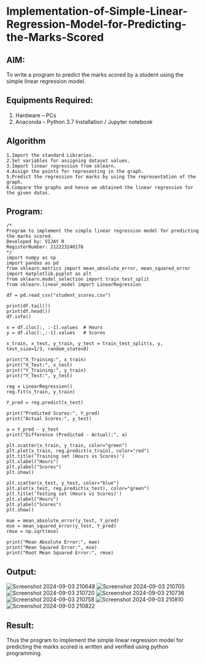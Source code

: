 # Implementation-of-Simple-Linear-Regression-Model-for-Predicting-the-Marks-Scored

## AIM:
To write a program to predict the marks scored by a student using the simple linear regression model.

## Equipments Required:
1. Hardware – PCs
2. Anaconda – Python 3.7 Installation / Jupyter notebook

## Algorithm
```
1.Import the standard Libraries.
2.Set variables for assigning dataset values.
3.Import linear regression from sklearn.
4.Assign the points for representing in the graph.
5.Predict the regression for marks by using the representation of the graph.
6.Compare the graphs and hence we obtained the linear regression for the given datas.
```
## Program:
```
/*
Program to implement the simple linear regression model for predicting the marks scored.
Developed by: VIJAY R
RegisterNumber: 212223240178
*/
import numpy as np
import pandas as pd
from sklearn.metrics import mean_absolute_error, mean_squared_error
import matplotlib.pyplot as plt
from sklearn.model_selection import train_test_split
from sklearn.linear_model import LinearRegression

df = pd.read_csv("student_scores.csv")

print(df.tail())
print(df.head())
df.info()

x = df.iloc[:, :-1].values  # Hours
y = df.iloc[:,:-1].values   # Scores

x_train, x_test, y_train, y_test = train_test_split(x, y, test_size=1/3, random_state=0)

print("X_Training:", x_train)
print("X_Test:", x_test)
print("Y_Training:", y_train)
print("Y_Test:", y_test)

reg = LinearRegression()
reg.fit(x_train, y_train)

Y_pred = reg.predict(x_test)

print("Predicted Scores:", Y_pred)
print("Actual Scores:", y_test)

a = Y_pred - y_test
print("Difference (Predicted - Actual):", a)

plt.scatter(x_train, y_train, color="green")
plt.plot(x_train, reg.predict(x_train), color="red")
plt.title('Training set (Hours vs Scores)')
plt.xlabel("Hours")
plt.ylabel("Scores")
plt.show()

plt.scatter(x_test, y_test, color="blue")
plt.plot(x_test, reg.predict(x_test), color="green")
plt.title('Testing set (Hours vs Scores)')
plt.xlabel("Hours")
plt.ylabel("Scores")
plt.show()

mae = mean_absolute_error(y_test, Y_pred)
mse = mean_squared_error(y_test, Y_pred)
rmse = np.sqrt(mse)

print("Mean Absolute Error:", mae)
print("Mean Squared Error:", mse)
print("Root Mean Squared Error:", rmse)
```
## Output:
![Screenshot 2024-09-03 210648](https://github.com/user-attachments/assets/86af2038-25b6-4a6b-b3f4-190983d9ea2e)
![Screenshot 2024-09-03 210705](https://github.com/user-attachments/assets/ca002508-7c4e-4586-8f10-4252983307fd)
![Screenshot 2024-09-03 210720](https://github.com/user-attachments/assets/94d0ec23-a85c-4a12-aff4-88c53edcfdca)
![Screenshot 2024-09-03 210736](https://github.com/user-attachments/assets/3e9b6620-2e59-4510-9a04-aa9d9a5bcd77)
![Screenshot 2024-09-03 210758](https://github.com/user-attachments/assets/6bc25bc8-ac3b-451a-9ed2-5d12fa07fead)
![Screenshot 2024-09-03 210810](https://github.com/user-attachments/assets/06ee9b39-7f40-4f0c-a67d-f3c1ec3b2433)
![Screenshot 2024-09-03 210822](https://github.com/user-attachments/assets/87c3999f-b394-40cd-b7a6-2c9007cb3b64)

## Result:
Thus the program to implement the simple linear regression model for predicting the marks scored is written and verified using python programming.
